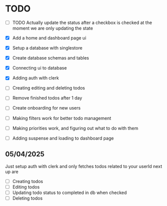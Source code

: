 # TODO

- [ ] TODO Actually update the status after a checkbox is checked at the moment we are only updating the state

- [x] Add a home and dashboard page ui
- [x] Setup a database with singlestore
- [x] Create database schemas and tables
- [x] Connecting ui to database
- [x] Adding auth with clerk
- [ ] Creating editing and deleting todos
- [ ] Remove finished todos after 1 day
- [ ] Create onboarding for new users
- [ ] Making filters work for better todo management
- [ ] Making priorities work, and figuring out what to do with them
- [ ] Adding suspense and loading to dashboard page

## 05/04/2025

Just setup auth with clerk and only fetches todos related to your userId next up are

- [ ] Creating todos
- [ ] Editing todos
- [ ] Updating todo status to completed in db when checked
- [ ] Deleting todos
